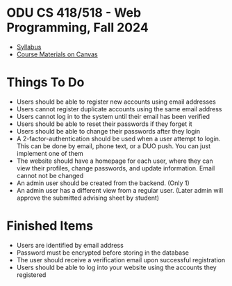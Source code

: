 # ODU CS 418/518 - Web Programming, Fall 2024
* [Syllabus](https://github.com/nasreenarif/cs418518-f24/blob/main/CS418%20Syllabus.pdf)
* [Course Materials on Canvas](https://canvas.odu.edu/courses/161645)

# Things To Do 
* Users should be able to register new accounts using email addresses
* Users cannot register duplicate accounts using the same email address
* Users cannot log in to the system until their email has been verified
* Users should be able to reset their passwords if they forget it
* Users should be able to change their passwords after they login
* A 2-factor-authentication should be used when a user attempt to login. This can be done by email, phone text, or a DUO push. You can just implement one of them
* The website should have a homepage for each user, where they can view their profiles, change passwords, and update information. Email cannot not be changed
* An admin user should be created from the backend. (Only 1)
* An admin user has a different view from a regular user. (Later admin will approve the submitted advising sheet by student)

# Finished Items
* Users are identified by email address
* Password must be encrypted before storing in the database
* The user should receive a verification email upon successful registration
* Users should be able to log into your website using the accounts they registered
